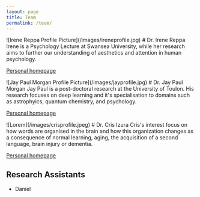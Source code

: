 ```yaml
---
layout: page
title: Team
permalink: /team/
---
```


<div class="profiles">

<div class="perso" markdown="1">
![Irene Reppa Profile Picture](/images/ireneprofile.jpg)
# Dr. Irene Reppa
Irene is a Psychology Lecture at Swansea University, while her research aims to further our understanding of aesthetics and attention in human psychology.

[Personal homepage](irenereppa.co.uk)
</div>

<div class="perso" markdown="1">
![Jay Paul Morgan Profile Picture](/images/jayprofile.jpg)
# Dr. Jay Paul Morgan
Jay Paul is a post-doctoral research at the University of Toulon. His research focuses on deep learning and it's specialisation to domains such as astrophyics, quantum chemistry, and psychology.

[Personal homepage](blog.morgangwastaken.com)
</div>

<div class="perso" markdown="1">
![Lorem](/images/crisprofile.jpeg)
# Dr. Cris Izura
Cris's interest focus on how words are organised in the brain and how this organization changes as a consequence of normal learning, aging, the acquisition of a second language, brain injury or dementia.

[Personal homepage](https://www.swansea.ac.uk/staff/c.izura/)
</div>

</div>

<div style="float:none;clear:both"></div>

## Research Assistants

- Daniel
